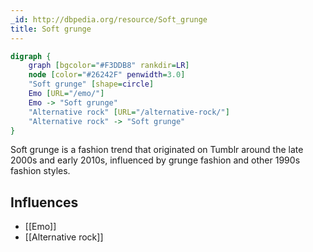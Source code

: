 ```yaml
---
_id: http://dbpedia.org/resource/Soft_grunge
title: Soft grunge
---
```


```dot
digraph {
	graph [bgcolor="#F3DDB8" rankdir=LR]
	node [color="#26242F" penwidth=3.0]
	"Soft grunge" [shape=circle]
	Emo [URL="/emo/"]
	Emo -> "Soft grunge"
	"Alternative rock" [URL="/alternative-rock/"]
	"Alternative rock" -> "Soft grunge"
}
```

Soft grunge is a fashion trend that originated on Tumblr around the late 2000s and early 2010s, influenced by grunge fashion and other 1990s fashion styles.

## Influences
- [[Emo]]
- [[Alternative rock]]
